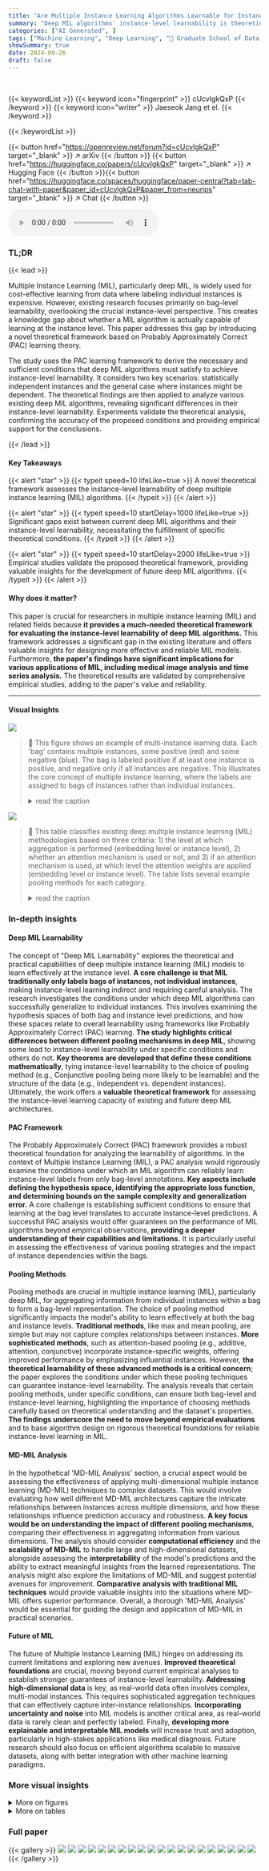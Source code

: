 ```yaml
---
title: "Are Multiple Instance Learning Algorithms Learnable for Instances?"
summary: "Deep MIL algorithms' instance-level learnability is theoretically proven, revealing crucial conditions for success and highlighting gaps in existing models."
categories: ["AI Generated", ]
tags: ["Machine Learning", "Deep Learning", "🏢 Graduate School of Data Science, Seoul National University of Science and Technology",]
showSummary: true
date: 2024-09-26
draft: false
---
```


<br>

{{< keywordList >}}
{{< keyword icon="fingerprint" >}} cUcvlgkQxP {{< /keyword >}}
{{< keyword icon="writer" >}} Jaeseok Jang et el. {{< /keyword >}}
 
{{< /keywordList >}}

{{< button href="https://openreview.net/forum?id=cUcvlgkQxP" target="_blank" >}}
↗ arXiv
{{< /button >}}
{{< button href="https://huggingface.co/papers/cUcvlgkQxP" target="_blank" >}}
↗ Hugging Face
{{< /button >}}{{< button href="https://huggingface.co/spaces/huggingface/paper-central?tab=tab-chat-with-paper&paper_id=cUcvlgkQxP&paper_from=neurips" target="_blank" >}}
↗ Chat
{{< /button >}}




<audio controls>
    <source src="https://ai-paper-reviewer.com/cUcvlgkQxP/podcast.wav" type="audio/wav">
    Your browser does not support the audio element.
</audio>


### TL;DR


{{< lead >}}

Multiple Instance Learning (MIL), particularly deep MIL, is widely used for cost-effective learning from data where labeling individual instances is expensive. However, existing research focuses primarily on bag-level learnability, overlooking the crucial instance-level perspective. This creates a knowledge gap about whether a MIL algorithm is actually capable of learning at the instance level. This paper addresses this gap by introducing a novel theoretical framework based on Probably Approximately Correct (PAC) learning theory.  

The study uses the PAC learning framework to derive the necessary and sufficient conditions that deep MIL algorithms must satisfy to achieve instance-level learnability.  It considers two key scenarios: statistically independent instances and the general case where instances might be dependent.  The theoretical findings are then applied to analyze various existing deep MIL algorithms, revealing significant differences in their instance-level learnability.  Experiments validate the theoretical analysis, confirming the accuracy of the proposed conditions and providing empirical support for the conclusions.

{{< /lead >}}


#### Key Takeaways

{{< alert "star" >}}
{{< typeit speed=10 lifeLike=true >}} A novel theoretical framework assesses the instance-level learnability of deep multiple instance learning (MIL) algorithms. {{< /typeit >}}
{{< /alert >}}

{{< alert "star" >}}
{{< typeit speed=10 startDelay=1000 lifeLike=true >}} Significant gaps exist between current deep MIL algorithms and their instance-level learnability, necessitating the fulfillment of specific theoretical conditions. {{< /typeit >}}
{{< /alert >}}

{{< alert "star" >}}
{{< typeit speed=10 startDelay=2000 lifeLike=true >}} Empirical studies validate the proposed theoretical framework, providing valuable insights for the development of future deep MIL algorithms. {{< /typeit >}}
{{< /alert >}}

#### Why does it matter?
This paper is crucial for researchers in multiple instance learning (MIL) and related fields because **it provides a much-needed theoretical framework for evaluating the instance-level learnability of deep MIL algorithms.** This framework addresses a significant gap in the existing literature and offers valuable insights for designing more effective and reliable MIL models.  Furthermore, **the paper's findings have significant implications for various applications of MIL, including medical image analysis and time series analysis.** The theoretical results are validated by comprehensive empirical studies, adding to the paper's value and reliability.

------
#### Visual Insights



![](https://ai-paper-reviewer.com/cUcvlgkQxP/figures_0_1.jpg)

> 🔼 This figure shows an example of multi-instance learning data.  Each 'bag' contains multiple instances, some positive (red) and some negative (blue). The bag is labeled positive if at least one instance is positive, and negative only if all instances are negative. This illustrates the core concept of multiple instance learning, where the labels are assigned to bags of instances rather than individual instances.
> <details>
> <summary>read the caption</summary>
> Figure 1: The data structure consisting of multi-instances (Blue: Negative, Red: Positive) [16].
> </details>





![](https://ai-paper-reviewer.com/cUcvlgkQxP/tables_5_1.jpg)

> 🔼 This table classifies existing deep multiple instance learning (MIL) methodologies based on three criteria: 1) the level at which aggregation is performed (embedding level or instance level), 2) whether an attention mechanism is used or not, and 3) if an attention mechanism is used, at which level the attention weights are applied (embedding level or instance level).  The table lists several example pooling methods for each category.
> <details>
> <summary>read the caption</summary>
> Table 1: Classification of existing Deep MIL methodologies.
> </details>





### In-depth insights


#### Deep MIL Learnability
The concept of "Deep MIL Learnability" explores the theoretical and practical capabilities of deep multiple instance learning (MIL) models to learn effectively at the instance level.  **A core challenge is that MIL traditionally only labels bags of instances, not individual instances**, making instance-level learning indirect and requiring careful analysis. The research investigates the conditions under which deep MIL algorithms can successfully generalize to individual instances. This involves examining the hypothesis spaces of both bag and instance level predictions, and how these spaces relate to overall learnability using frameworks like Probably Approximately Correct (PAC) learning.  **The study highlights critical differences between different pooling mechanisms in deep MIL**, showing some lead to instance-level learnability under specific conditions and others do not.  **Key theorems are developed that define these conditions mathematically**, tying instance-level learnability to the choice of pooling method (e.g., Conjunctive pooling being more likely to be learnable) and the structure of the data (e.g., independent vs. dependent instances).  Ultimately, the work offers a **valuable theoretical framework** for assessing the instance-level learning capacity of existing and future deep MIL architectures.

#### PAC Framework
The Probably Approximately Correct (PAC) framework provides a robust theoretical foundation for analyzing the learnability of algorithms.  In the context of Multiple Instance Learning (MIL), a PAC analysis would rigorously examine the conditions under which an MIL algorithm can reliably learn instance-level labels from only bag-level annotations.  **Key aspects include defining the hypothesis space, identifying the appropriate loss function, and determining bounds on the sample complexity and generalization error.** A core challenge is establishing sufficient conditions to ensure that learning at the bag level translates to accurate instance-level predictions. A successful PAC analysis would offer guarantees on the performance of MIL algorithms beyond empirical observations, **providing a deeper understanding of their capabilities and limitations.**  It is particularly useful in assessing the effectiveness of various pooling strategies and the impact of instance dependencies within the bags.

#### Pooling Methods
Pooling methods are crucial in multiple instance learning (MIL), particularly deep MIL, for aggregating information from individual instances within a bag to form a bag-level representation.  The choice of pooling method significantly impacts the model's ability to learn effectively at both the bag and instance levels.  **Traditional methods**, like max and mean pooling, are simple but may not capture complex relationships between instances.  **More sophisticated methods**, such as attention-based pooling (e.g., additive, attention, conjunctive) incorporate instance-specific weights, offering improved performance by emphasizing influential instances.  However, **the theoretical learnability of these advanced methods is a critical concern**; the paper explores the conditions under which these pooling techniques can guarantee instance-level learnability.  The analysis reveals that certain pooling methods, under specific conditions, can ensure both bag-level and instance-level learning, highlighting the importance of choosing methods carefully based on theoretical understanding and the dataset's properties.  **The findings underscore the need to move beyond empirical evaluations** and to base algorithm design on rigorous theoretical foundations for reliable instance-level learning in MIL.

#### MD-MIL Analysis
In the hypothetical 'MD-MIL Analysis' section, a crucial aspect would be assessing the effectiveness of applying multi-dimensional multiple instance learning (MD-MIL) techniques to complex datasets.  This would involve evaluating how well different MD-MIL architectures capture the intricate relationships between instances across multiple dimensions, and how these relationships influence prediction accuracy and robustness. **A key focus would be on understanding the impact of different pooling mechanisms**, comparing their effectiveness in aggregating information from various dimensions.  The analysis should consider **computational efficiency** and the **scalability of MD-MIL** to handle large and high-dimensional datasets, alongside assessing the **interpretability** of the model's predictions and the ability to extract meaningful insights from the learned representations. The analysis might also explore the limitations of MD-MIL and suggest potential avenues for improvement.  **Comparative analysis with traditional MIL techniques** would provide valuable insights into the situations where MD-MIL offers superior performance. Overall, a thorough 'MD-MIL Analysis' would be essential for guiding the design and application of MD-MIL in practical scenarios.

#### Future of MIL
The future of Multiple Instance Learning (MIL) hinges on addressing its current limitations and exploring new avenues.  **Improved theoretical foundations** are crucial, moving beyond current empirical analyses to establish stronger guarantees of instance-level learnability.  **Addressing high-dimensional data** is key, as real-world data often involves complex, multi-modal instances. This requires sophisticated aggregation techniques that can effectively capture inter-instance relationships.  **Incorporating uncertainty and noise** into MIL models is another critical area, as real-world data is rarely clean and perfectly labeled.  Finally, **developing more explainable and interpretable MIL models** will increase trust and adoption, particularly in high-stakes applications like medical diagnosis.  Future research should also focus on efficient algorithms scalable to massive datasets, along with better integration with other machine learning paradigms.


### More visual insights

<details>
<summary>More on figures
</summary>


![](https://ai-paper-reviewer.com/cUcvlgkQxP/figures_3_1.jpg)

> 🔼 This figure summarizes the definitions, relationships, and results of the theorems that form the theoretical framework proposed in the study.  It visually represents how the learnability for bags and instances are related in different hypothesis spaces (independent and general). The theorems are categorized, showing which pooling methods are learnable under specific conditions and which are not.  The diagram clarifies the relationships between the theorems, visually guiding the reader through the theoretical framework.
> <details>
> <summary>read the caption</summary>
> Figure 2: Relationships between theorems: Blue arrows indicate that the pooling methods are learnable when our proposed conditions are satisfied; Red arrows indicate that they are not learnable when the conditions are not satisfied.
> </details>



![](https://ai-paper-reviewer.com/cUcvlgkQxP/figures_26_1.jpg)

> 🔼 This figure shows examples of synthetic datasets used to verify Theorem 5.  Each row represents a different label (0-3) assigned to the bag of 10 MNIST digits based on the presence or absence of specific digits.  This demonstrates the labeling criteria used to create a synthetic dataset for evaluating the learnability of different MIL algorithms.
> <details>
> <summary>read the caption</summary>
> Figure 3: Examples of synthetic dataset to verify Theorem 5.
> </details>



![](https://ai-paper-reviewer.com/cUcvlgkQxP/figures_28_1.jpg)

> 🔼 This figure summarizes the definitions, relationships, and results of the theorems that constitute the theoretical framework. It visually represents which pooling methods are learnable for instances under different conditions (independent vs. general bag domain spaces), illustrating the connections between the theorems and their implications for instance-level learnability in Deep MIL.
> <details>
> <summary>read the caption</summary>
> Figure 2: Relationships between theorems: Blue arrows indicate that the pooling methods are learnable when our proposed conditions are satisfied; Red arrows indicate that they are not learnable when the conditions are not satisfied.
> </details>



![](https://ai-paper-reviewer.com/cUcvlgkQxP/figures_30_1.jpg)

> 🔼 This figure illustrates the concept of multiple instance learning (MIL).  In MIL, data is organized into bags, where each bag contains multiple instances. Each bag is labeled as either positive or negative. A bag is labeled as positive if at least one of its instances is positive, and negative only if all instances are negative. The blue instances represent negative instances, while the red instances represent positive instances.
> <details>
> <summary>read the caption</summary>
> Figure 1: The data structure consisting of multi-instances (Blue: Negative, Red: Positive) [16].
> </details>



</details>




<details>
<summary>More on tables
</summary>


![](https://ai-paper-reviewer.com/cUcvlgkQxP/tables_8_1.jpg)
> 🔼 This table classifies existing deep multiple instance learning (MIL) methodologies based on two criteria: 1) the level of aggregation (embedding-level vs. instance-level) and 2) the use of attention mechanisms (none, embedding-level, or instance-level).  It shows five types of pooling techniques used in Deep MIL algorithms and their characteristics.  The table helps to contextualize the discussion of various Deep MIL algorithms within the paper.
> <details>
> <summary>read the caption</summary>
> Table 1: Classification of existing Deep MIL methodologies.
> </details>

![](https://ai-paper-reviewer.com/cUcvlgkQxP/tables_9_1.jpg)
> 🔼 This table compares the performance of several deep MIL algorithms on both bag-level and instance-level prediction tasks.  The metrics used are Macro-F1, AUROC, and the difference between the instance and bag performance (PInst - PBag) for each algorithm.  The goal is to show how well each algorithm performs instance-level predictions relative to its bag-level predictions.  Algorithms with smaller differences are considered better at instance-level learning.
> <details>
> <summary>read the caption</summary>
> Table 3: Prediction performance comparison of MIL algorithms on bags and instances.
> </details>

![](https://ai-paper-reviewer.com/cUcvlgkQxP/tables_9_2.jpg)
> 🔼 This table presents the Macro-F1, Micro-F1, and Weighted-F1 scores, along with AUROC, achieved by various Deep MIL algorithms on a synthetic dataset designed for evaluating bag-level learnability. The algorithms are categorized by their pooling method (Instance-Pooling, Attention-Pooling, Additive-Pooling, Conjunctive-Pooling, and None-Pooling).  The results demonstrate that algorithms employing attention mechanisms generally outperform those without attention, especially in the challenging DGenXY domain.
> <details>
> <summary>read the caption</summary>
> Table 2: Prediction performance of Deep MIL on Bags in DGenXY.
> </details>

![](https://ai-paper-reviewer.com/cUcvlgkQxP/tables_16_1.jpg)
> 🔼 This table categorizes existing Deep Multiple Instance Learning (MIL) methodologies based on two criteria: 1) the level at which aggregation is performed (embedding-level vs. instance-level), and 2) the type of pooling technique used (no attention, embedding-level attention, instance-level attention, additive pooling, or conjunctive pooling).  The table shows the different combinations of these criteria, giving an overview of the diversity of Deep MIL approaches.
> <details>
> <summary>read the caption</summary>
> Table 1: Classification of existing Deep MIL methodologies.
> </details>

![](https://ai-paper-reviewer.com/cUcvlgkQxP/tables_27_1.jpg)
> 🔼 This table categorizes existing deep multiple instance learning (MIL) methodologies based on two criteria: 1) the level at which aggregation is performed (embedding level or instance level), and 2) the type of pooling technique used (no attention mechanism, embedding-level attention, instance-level attention, additive pooling, and conjunctive pooling).  It provides a concise overview of the different approaches used in Deep MIL.
> <details>
> <summary>read the caption</summary>
> Table 1: Classification of existing Deep MIL methodologies.
> </details>

![](https://ai-paper-reviewer.com/cUcvlgkQxP/tables_27_2.jpg)
> 🔼 This table categorizes existing deep multiple instance learning (MIL) methodologies based on two criteria: 1) the level at which aggregation is performed (embedding-level vs. instance-level), and 2) the type of pooling technique used (with or without attention mechanisms, and the target of attention).  It lists several example algorithms for each category.
> <details>
> <summary>read the caption</summary>
> Table 1: Classification of existing Deep MIL methodologies.
> </details>

![](https://ai-paper-reviewer.com/cUcvlgkQxP/tables_31_1.jpg)
> 🔼 This table categorizes existing deep multiple instance learning (MIL) methodologies based on two criteria: 1) the level at which aggregation occurs (embedding-level vs. instance-level) and 2) the presence and type of attention mechanism used (none, embedding-level attention, instance-level attention).  Five types of pooling techniques are differentiated: Instance-pooling, Embedding-pooling, Attention-pooling, Additive-pooling, and Conjunctive-pooling.  The table provides a concise overview of how different Deep MIL approaches handle the aggregation of instance features and whether they utilize attention mechanisms.
> <details>
> <summary>read the caption</summary>
> Table 1: Classification of existing Deep MIL methodologies.
> </details>

![](https://ai-paper-reviewer.com/cUcvlgkQxP/tables_31_2.jpg)
> 🔼 This table classifies existing Deep Multiple Instance Learning (MIL) methodologies based on two criteria: 1) the level at which aggregation is performed (embedding-level or instance-level), and 2) the type of pooling technique used (no attention, embedding attention, instance attention, additive pooling, or conjunctive pooling).  It provides a concise overview of how different Deep MIL approaches differ in their aggregation strategies and the use of attention mechanisms.
> <details>
> <summary>read the caption</summary>
> Table 1: Classification of existing Deep MIL methodologies.
> </details>

![](https://ai-paper-reviewer.com/cUcvlgkQxP/tables_32_1.jpg)
> 🔼 This table categorizes existing Deep MIL methodologies based on two criteria: 1) the level at which aggregation is performed (embedding level or instance level) and 2) the type of pooling technique used (none, attention at embedding level, attention at instance level, additive, or conjunctive).  Each category is further sub-categorized by the target of attention (instance or embedding).
> <details>
> <summary>read the caption</summary>
> Table 1: Classification of existing Deep MIL methodologies.
> </details>

![](https://ai-paper-reviewer.com/cUcvlgkQxP/tables_32_2.jpg)
> 🔼 This table presents the Macro-F1, Micro-F1, and Weighted-F1 scores, along with AUROC, achieved by various Deep MIL models on a synthetic dataset designed to evaluate bag-level learnability in the general bag domain space (DGenXY). The models are categorized by their pooling methods (Instance-Pooling, Attention-Pooling, Additive-Pooling, Conjunctive-Pooling, and None-Pooling).  The results demonstrate the impact of different pooling methods on the ability of the Deep MIL algorithms to learn from bags in a scenario where instances within bags may exhibit dependencies, contrasting with the independent bag scenario.
> <details>
> <summary>read the caption</summary>
> Table 2: Prediction performance of Deep MIL on Bags in DGenXY.
> </details>

</details>




### Full paper

{{< gallery >}}
<img src="https://ai-paper-reviewer.com/cUcvlgkQxP/1.png" class="grid-w50 md:grid-w33 xl:grid-w25" />
<img src="https://ai-paper-reviewer.com/cUcvlgkQxP/2.png" class="grid-w50 md:grid-w33 xl:grid-w25" />
<img src="https://ai-paper-reviewer.com/cUcvlgkQxP/3.png" class="grid-w50 md:grid-w33 xl:grid-w25" />
<img src="https://ai-paper-reviewer.com/cUcvlgkQxP/4.png" class="grid-w50 md:grid-w33 xl:grid-w25" />
<img src="https://ai-paper-reviewer.com/cUcvlgkQxP/5.png" class="grid-w50 md:grid-w33 xl:grid-w25" />
<img src="https://ai-paper-reviewer.com/cUcvlgkQxP/6.png" class="grid-w50 md:grid-w33 xl:grid-w25" />
<img src="https://ai-paper-reviewer.com/cUcvlgkQxP/7.png" class="grid-w50 md:grid-w33 xl:grid-w25" />
<img src="https://ai-paper-reviewer.com/cUcvlgkQxP/8.png" class="grid-w50 md:grid-w33 xl:grid-w25" />
<img src="https://ai-paper-reviewer.com/cUcvlgkQxP/9.png" class="grid-w50 md:grid-w33 xl:grid-w25" />
<img src="https://ai-paper-reviewer.com/cUcvlgkQxP/10.png" class="grid-w50 md:grid-w33 xl:grid-w25" />
<img src="https://ai-paper-reviewer.com/cUcvlgkQxP/11.png" class="grid-w50 md:grid-w33 xl:grid-w25" />
<img src="https://ai-paper-reviewer.com/cUcvlgkQxP/12.png" class="grid-w50 md:grid-w33 xl:grid-w25" />
<img src="https://ai-paper-reviewer.com/cUcvlgkQxP/13.png" class="grid-w50 md:grid-w33 xl:grid-w25" />
<img src="https://ai-paper-reviewer.com/cUcvlgkQxP/14.png" class="grid-w50 md:grid-w33 xl:grid-w25" />
<img src="https://ai-paper-reviewer.com/cUcvlgkQxP/15.png" class="grid-w50 md:grid-w33 xl:grid-w25" />
<img src="https://ai-paper-reviewer.com/cUcvlgkQxP/16.png" class="grid-w50 md:grid-w33 xl:grid-w25" />
<img src="https://ai-paper-reviewer.com/cUcvlgkQxP/17.png" class="grid-w50 md:grid-w33 xl:grid-w25" />
<img src="https://ai-paper-reviewer.com/cUcvlgkQxP/18.png" class="grid-w50 md:grid-w33 xl:grid-w25" />
<img src="https://ai-paper-reviewer.com/cUcvlgkQxP/19.png" class="grid-w50 md:grid-w33 xl:grid-w25" />
<img src="https://ai-paper-reviewer.com/cUcvlgkQxP/20.png" class="grid-w50 md:grid-w33 xl:grid-w25" />
{{< /gallery >}}